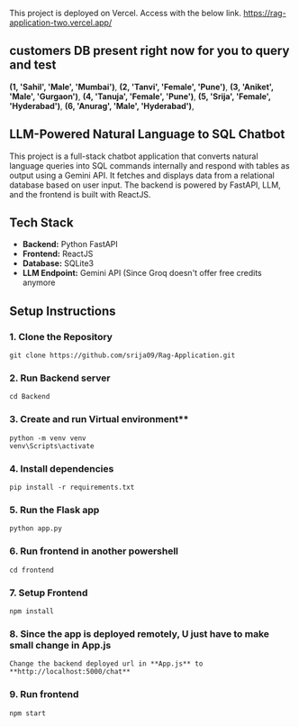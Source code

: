 This project is deployed on Vercel. Access with the below link. 
https://rag-application-two.vercel.app/

## customers DB present right now for you to query and test
 **(1, 'Sahil', 'Male', 'Mumbai')**,
**(2, 'Tanvi', 'Female', 'Pune')**,
**(3, 'Aniket', 'Male', 'Gurgaon')**,
**(4, 'Tanuja', 'Female', 'Pune')**,
**(5, 'Srija', 'Female', 'Hyderabad')**,
**(6, 'Anurag', 'Male', 'Hyderabad')**,

## LLM-Powered Natural Language to SQL Chatbot

This project is a full-stack chatbot application that converts natural language queries into SQL commands internally and respond with tables as output using a Gemini API. 
It fetches and displays data from a relational database based on user input. The backend is powered by FastAPI, LLM, and the frontend is built with ReactJS.

## Tech Stack

- **Backend:** Python FastAPI
- **Frontend:** ReactJS
- **Database:** SQLite3
- **LLM Endpoint:** Gemini API (Since Groq doesn't offer free credits anymore

## Setup Instructions
### 1. Clone the Repository
    git clone https://github.com/srija09/Rag-Application.git
### 2. Run Backend server
    cd Backend

### 3. Create and run Virtual environment**
    python -m venv venv
    venv\Scripts\activate   
### 4. Install dependencies
    pip install -r requirements.txt
### 5. Run the Flask app
    python app.py

### 6. Run frontend in another powershell
    cd frontend
    
### 7. Setup Frontend
    npm install
### 8. Since the app is deployed remotely, U just have to make small change in App.js
    Change the backend deployed url in **App.js** to **http://localhost:5000/chat** 
### 9. Run frontend
    npm start

    
